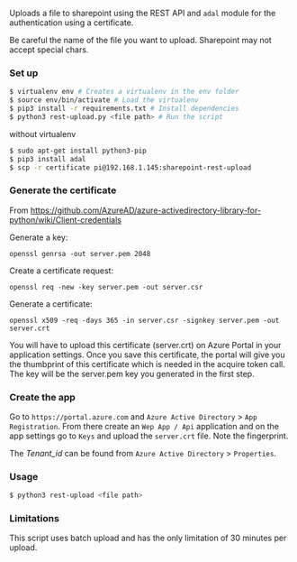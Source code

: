 Uploads a file to sharepoint using the REST API and `adal` module for the
authentication using a certificate.

Be careful the name of the file you want to upload. Sharepoint may not accept special chars.

### Set up

```bash
$ virtualenv env # Creates a virtualenv in the env folder
$ source env/bin/activate # Load the virtualenv
$ pip3 install -r requirements.txt # Install dependencies
$ python3 rest-upload.py <file path> # Run the script
```

without virtualenv

```bash
$ sudo apt-get install python3-pip
$ pip3 install adal
$ scp -r certificate pi@192.168.1.145:sharepoint-rest-upload
```

### Generate the certificate

From https://github.com/AzureAD/azure-activedirectory-library-for-python/wiki/Client-credentials

Generate a key:

`openssl genrsa -out server.pem 2048`

Create a certificate request:

`openssl req -new -key server.pem -out server.csr`

Generate a certificate:

`openssl x509 -req -days 365 -in server.csr -signkey server.pem -out server.crt`

You will have to upload this certificate (server.crt) on Azure Portal in your application settings. Once you save this certificate, the portal will give you the thumbprint of this certificate which is needed in the acquire token call. The key will be the server.pem key you generated in the first step.

### Create the app

Go to `https://portal.azure.com` and `Azure Active Directory` > `App Registration`. From there create an `Wep App / Api` application and on the app settings go to `Keys` and upload the `server.crt` file. Note the fingerprint.

The *Tenant_id* can be found from `Azure Active Directory` > `Properties`.

### Usage

```bash
$ python3 rest-upload <file path>
```

### Limitations

This script uses batch upload and has the only limitation of 30 minutes per upload.
